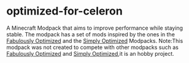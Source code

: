 # optimized-for-celeron
A Minecraft Modpack that aims to improve performance while staying stable.
The modpack has a set of mods inspired by the ones in the [Fabulously Optimized](https://github.com/Fabulously-Optimized/fabulously-optimized) and the [Simply Optimized](https://modrinth.com/modpack/sop) Modpacks.
Note:This modpack was not created to compete with other modpacks such as [Fabulously Optimized](https://github.com/Fabulously-Optimized/fabulously-optimized) and [Simply Optimized](https://modrinth.com/modpack/sop),it is an hobby project.
